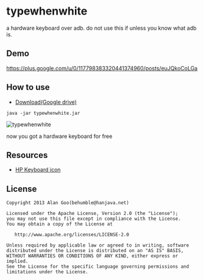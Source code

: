 typewhenwhite
=============

a hardware keyboard over adb. do not use this if unless you know what adb is.

Demo
----
https://plus.google.com/u/0/117798383320441374960/posts/euJQkoCoLGa

How to use
----------

 - [Download(Google drive)](https://docs.google.com/file/d/0B9pSd2goVCGWSlRJem5RX3Z6VjQ/edit)

```
java -jar typewhenwhite.jar
```
![typewhenwhite](https://lh3.googleusercontent.com/-Yq71UkrQ3hI/Ua3XLW8AL8I/AAAAAAAA8A8/YEE2Ave3jwk/w554-h610-no/typewhenwhite_077.png)

now you got a hardware keyboard for free

Resources
---------

 - [HP Keyboard icon](http://icons.iconarchive.com/icons/media-design/hydropro-hardware/512/HP-Keyboard-icon.png)


License
-------
    Copyright 2013 Alan Goo(behumble@hanjava.net)

    Licensed under the Apache License, Version 2.0 (the "License");
    you may not use this file except in compliance with the License.
    You may obtain a copy of the License at

       http://www.apache.org/licenses/LICENSE-2.0

    Unless required by applicable law or agreed to in writing, software
    distributed under the License is distributed on an "AS IS" BASIS,
    WITHOUT WARRANTIES OR CONDITIONS OF ANY KIND, either express or implied.
    See the License for the specific language governing permissions and
    limitations under the License.
